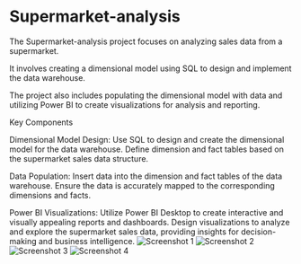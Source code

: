 # Supermarket-analysis
The Supermarket-analysis project focuses on analyzing sales data from a supermarket. 

It involves creating a dimensional model using SQL to design and implement the data warehouse.

The project also includes populating the dimensional model with data and utilizing Power BI to create visualizations for analysis and reporting.

Key Components

Dimensional Model Design: Use SQL to design and create the dimensional model for the data warehouse. Define dimension and fact tables based on the supermarket sales data structure.

Data Population: Insert data into the dimension and fact tables of the data warehouse. Ensure the data is accurately mapped to the corresponding dimensions and facts.

Power BI Visualizations: Utilize Power BI Desktop to create interactive and visually appealing reports and dashboards. Design visualizations to analyze and explore the supermarket sales data, providing insights for decision-making and business intelligence.
![Screenshot 1](https://github.com/MAHMOUDMAMDOH8/Supermarket-analysis/assets/111503676/5413e118-4f70-4bd8-981c-26a96b709f53)
![Screenshot 2](https://github.com/MAHMOUDMAMDOH8/Supermarket-analysis/assets/111503676/72081be8-78d8-443a-a3d8-6359df08aca1)
![Screenshot 3](https://github.com/MAHMOUDMAMDOH8/Supermarket-analysis/assets/111503676/88fbe568-ce61-44dc-9121-e86f11b9e8e2)
![Screenshot 4](https://github.com/MAHMOUDMAMDOH8/Supermarket-analysis/assets/111503676/934a55dd-c5d9-43a5-bfb2-02f9a1364120)
